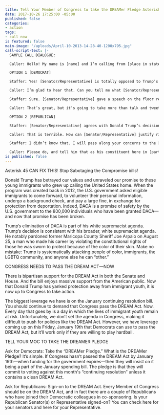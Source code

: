 ```yaml
---
title: Tell Your Member of Congress to take the DREAMer Pledge Asterisk
date: 2017-10-26 17:25:00 -05:00
published: false
categories:
- action
tags:
- call now
is featured: false
main-image: "/uploads/April-10-2013-14-28-40-1200x795.jpg"
call-script-text: |-
  SAMPLE CALL DIALOGUE:

  Caller: Hello! My name is [name] and I’m calling from [place in state]. Could you please tell me what the [Senator/Representative]’s position is on Trump’s announcement that he is ending the DACA program to provide relief from deportation for 800,000 DREAMers who came to the United States as children?

  OPTION 1 [DEMOCRAT]

  Staffer: Yes! [Senator/Representative] is totally opposed to Trump’s decision to end DACA.

  Caller: I’m glad to hear that. Can you tell me what [Senator/Representative] has done so far to speak out about this?

  Staffer: Sure. [Senator/Representative] gave a speech on the floor recently that talked about the importance of DACA for immigrants and for our state’s economy. And yesterday she did an epic tweet storm.

  Caller: That’s great, but it’s going to take more than talk and tweet storms to keep 800,000 DACA recipients from falling into Trump’s deportation machine. Will the [Senator/Representative] take the “DREAMer Pledge”? The DREAMer Pledge is a commitment to do everything he/she can to pass the DREAM Act as soon as possible, but if it hasn’t passed by December that they will insist that it be included in the December government spending bill.

  OPTION 2 [REPUBLICAN]

  Staffer: [Senator/Representative] agrees with Donald Trump’s decision to end DACA.

  Caller: That is terrible. How can [Senator/Representative] justify ripping 800,000 DREAMers from their homes? Some of them arrived in the United States when they were so young, they have no other country to call home. Did you know that there are [X] DACA recipients in [State] alone, and each year they contribute [Y] in State and local taxes?

  Staffer: I didn’t know that. I will pass along your concerns to the [Senator/Representative].

  Caller: Please do, and tell him that as his constituent here in [part of State], I expect [Senator/Representative] to get on the right side of history with this issue and cosponsor the bipartisan DREAM Act. It is inhumane to tear away young people who are American in every way except on paper—and our economy would take a huge hit if they are forced to leave their jobs.
is published: false
---
```


Asterisk 45 CAN FIX THIS! Stop Sabotaging the Compromise bills!

Donald Trump has betrayed our values and unraveled our promise to these young immigrants who grew up calling the United States home. When the program was created back in 2012, the U.S. government asked eligible immigrants to come forward, to volunteer their personal information, undergo a background check, and pay a large fine, in exchange for protection from deportation. Indeed, DACA is a promise of safety by the U.S. government to the 800,000 individuals who have been granted DACA—and now that promise has been broken.

Trump’s elimination of DACA is part of his white supremacist agenda. Trump’s decision is consistent with his broader, white supremacist agenda. He notably pardoned former Maricopa County Sheriff Joe Arpaio on August 25, a man who made his career by violating the constitutional rights of those he was sworn to protect because of the color of their skin. Make no mistake: Trump is systematically attacking people of color, immigrants, the LGBTQ community, and anyone else he can “other.”

CONGRESS NEEDS TO PASS THE DREAM ACT—NOW

There is bipartisan support for the DREAM Act in both the Senate and House. And the bill enjoys massive support from the American public. Now that Donald Trump has yanked protection away from immigrant youth, it is now up to Congress to take action.

The biggest leverage we have is on the January continuing resolution bill. You should continue to demand that Congress pass the DREAM Act. Now. Every day that goes by is a day in which the lives of immigrant youth remain at risk. Unfortunately, we don’t set the agenda in Congress, making it difficult to push for policies like the DREAM Act. However, we have leverage coming up on this Friday, January 19th that Democrats can use to pass the DREAM Act, but it’ll work only if they are willing to play hardball.

TELL YOUR MOC TO TAKE THE DREAMER PLEDGE

Ask for Democrats: Take the “DREAMer Pledge.” What is the DREAMer Pledge? It’s simple. If Congress hasn’t passed the DREAM Act by January 19th—when funding for the government expires—then they will insist on it being a part of the January spending bill. The pledge is that they will commit to voting against this month's “continuing resolution” unless it contains a clean DREAM Act.

Ask for Republicans: Sign-on to the DREAM Act. Every Member of Congress should be on the DREAM Act, and in fact there are a couple of Republicans who have joined their Democratic colleagues in co-sponsoring. Is your Republican Senator(s) or Representative signed-on? You can check here for your senators and here for your Representative.